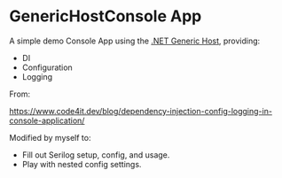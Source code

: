 # GenericHostConsole App

A simple demo Console App using the [.NET Generic Host](https://learn.microsoft.com/en-us/aspnet/core/fundamentals/host/generic-host?view=aspnetcore-8.0), providing:

- DI
- Configuration
- Logging

From:

https://www.code4it.dev/blog/dependency-injection-config-logging-in-console-application/

Modified by myself to:
- Fill out Serilog setup, config, and usage.
- Play with nested config settings. 